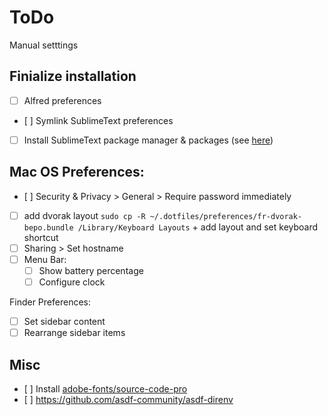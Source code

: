 # ToDo

Manual setttings

## Finialize installation
- [ ] Alfred preferences
- [ ] Symlink SublimeText preferences
- [ ] Install SublimeText package manager & packages (see [here](https://sublime.wbond.net/installation))


## Mac OS Preferences:
- [ ] Security & Privacy > General > Require password immediately
- [ ] add dvorak layout `sudo cp -R ~/.dotfiles/preferences/fr-dvorak-bepo.bundle /Library/Keyboard Layouts` + add layout and set keyboard shortcut
- [ ] Sharing > Set hostname
- [ ] Menu Bar:
  - [ ] Show battery percentage
  - [ ] Configure clock

Finder Preferences:
- [ ] Set sidebar content
- [ ] Rearrange sidebar items

## Misc
- [ ] Install [adobe-fonts/source-code-pro](https://github.com/adobe-fonts/source-code-pro)
- [ ] https://github.com/asdf-community/asdf-direnv

